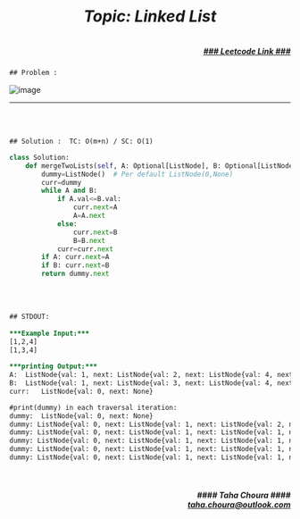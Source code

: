 <h1 align="center";"><em> Topic: Linked List</em></h1>
<h5 align="right"> <br/><a align="right" width="80" href="https://leetcode.com/problems/merge-two-sorted-lists/" target="_blank"><ins>### Leetcode Link ###</ins></a></h5>     
                                                                                                                                 
```diff
## Problem : 
```
                                                                                                                    
![image](https://user-images.githubusercontent.com/11164303/169669267-66129d39-0b2a-4088-8d7a-9ee3609c8c49.png)


-------                    

<br/><br/>
                    
```diff
## Solution :  TC: O(m+n) / SC: O(1)
```                           
```python
class Solution:
    def mergeTwoLists(self, A: Optional[ListNode], B: Optional[ListNode]) -> Optional[ListNode]:
        dummy=ListNode()  # Per default ListNode(0,None)
        curr=dummy
        while A and B:
            if A.val<=B.val:
                curr.next=A
                A=A.next
            else:
                curr.next=B
                B=B.next
            curr=curr.next
        if A: curr.next=A
        if B: curr.next=B
        return dummy.next
```

<br/><br/>
                                                                                                                                
```diff
## STDOUT:
                                                                                                                                
***Example Input:***
[1,2,4]
[1,3,4]
                                                                                                                                
***printing Output:***
A:  ListNode{val: 1, next: ListNode{val: 2, next: ListNode{val: 4, next: None}}}
B:  ListNode{val: 1, next: ListNode{val: 3, next: ListNode{val: 4, next: None}}}
curr:   ListNode{val: 0, next: None}

#print(dummy) in each traversal iteration:
dummy:  ListNode{val: 0, next: None}
dummy: ListNode{val: 0, next: ListNode{val: 1, next: ListNode{val: 2, next: ListNode{val: 4, next: None}}}}
dummy: ListNode{val: 0, next: ListNode{val: 1, next: ListNode{val: 1, next: ListNode{val: 3, next: ListNode{val: 4, next: None}}}}}
dummy: ListNode{val: 0, next: ListNode{val: 1, next: ListNode{val: 1, next: ListNode{val: 2, next: ListNode{val: 4, next: None}}}}}
dummy: ListNode{val: 0, next: ListNode{val: 1, next: ListNode{val: 1, next: ListNode{val: 2, next: ListNode{val: 3, next: ListNode{val: 4, next: None}}}}}}
dummy: ListNode{val: 0, next: ListNode{val: 1, next: ListNode{val: 1, next: ListNode{val: 2, next: ListNode{val: 3, next: ListNode{val: 4, next: None}}}}}}

```      
                                                                                                                                
<br/>            
<h5 align="right" margin-right:12px>#### Taha Choura ####<br/><a align="right" width="70" href="#">taha.choura@outlook.com</a></h5> 
                                                                                                  
